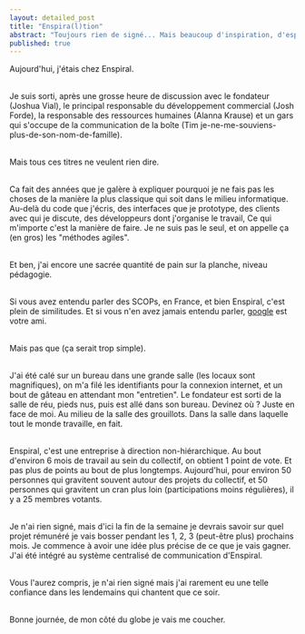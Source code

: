 ```yaml
---
layout: detailed_post
title: "Enspira(l)tion"
abstract: "Toujours rien de signé... Mais beaucoup d'inspiration, d'espoir tant pour mes prochaines semaines, mes prochains mois, que pour les prochaines années sur Terre."
published: true
---
```


Aujourd'hui, j'étais chez Enspiral.
<br />
<br />

Je suis sorti, après une grosse heure de discussion avec le fondateur (Joshua Vial), le principal responsable du développement commercial (Josh Forde), la responsable des ressources humaines (Alanna Krause) et un gars qui s'occupe de la communication de la boîte (Tim je-ne-me-souviens-plus-de-son-nom-de-famille).
<br />
<br />

Mais tous ces titres ne veulent rien dire.
<br />
<br />

Ca fait des années que je galère à expliquer pourquoi je ne fais pas les choses de la manière la plus classique qui soit dans le milieu informatique. Au-delà du code que j'écris, des interfaces que je prototype, des clients avec qui je discute, des développeurs dont j'organise le travail, Ce qui m'importe c'est la manière de faire. Je ne suis pas le seul, et on appelle ça (en gros) les "méthodes agiles".
<br />
<br />

Et ben, j'ai encore une sacrée quantité de pain sur la planche, niveau pédagogie.
<br />
<br />

Si vous avez entendu parler des SCOPs, en France, et bien Enspiral, c'est plein de similitudes. Et si vous n'en avez jamais entendu parler, [google](http://lmgtfy.com/?q=scop) est votre ami.
<br />
<br />

Mais pas que (ça serait trop simple).
<br />
<br />

J'ai été calé sur un bureau dans une grande salle (les locaux sont magnifiques), on m'a filé les identifiants pour la connexion internet, et un bout de gâteau en attendant mon "entretien". Le fondateur est sorti de la salle de réu, pieds nus, puis est allé dans son bureau. Devinez où ? Juste en face de moi. Au milieu de la salle des grouillots. Dans la salle dans laquelle tout le monde travaille, en fait.
<br />
<br />

Enspiral, c'est une entreprise à direction non-hiérarchique. Au bout d'environ 6 mois de travail au sein du collectif, on obtient 1 point de vote. Et pas plus de points au bout de plus longtemps. Aujourd'hui, pour environ 50 personnes qui gravitent souvent autour des projets du collectif, et 50 personnes qui gravitent un cran plus loin (participations moins régulières), il y a 25 membres votants.
<br />
<br />

Je n'ai rien signé, mais d'ici la fin de la semaine je devrais savoir sur quel projet rémunéré je vais bosser pendant les 1, 2, 3 (peut-être plus) prochains mois. Je commence à avoir une idée plus précise de ce que je vais gagner. J'ai été intégré au système centralisé de communication d'Enspiral.
<br />
<br />

Vous l'aurez compris, je n'ai rien signé mais j'ai rarement eu une telle confiance dans les lendemains qui chantent que ce soir.
<br />
<br />

Bonne journée, de mon côté du globe je vais me coucher.